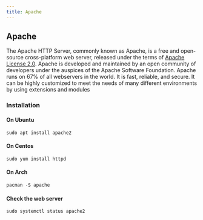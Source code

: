 ```yaml
---
title: Apache
---
```

## Apache

The Apache HTTP Server, commonly known as Apache, is a free and open-source cross-platform web server, released under the terms of [Apache License 2.0](https://en.wikipedia.org/wiki/Apache_License). Apache is developed and maintained by an open community of developers under the auspices of the Apache Software Foundation.
Apache runs on 67% of all webservers in the world. It is fast, reliable, and secure. It can be highly customized to meet the needs of many different environments by using extensions and modules


### Installation

#### On Ubuntu
```
sudo apt install apache2
```
#### On Centos
```
sudo yum install httpd
````
#### On Arch
```
pacman -S apache
```

#### Check the web server
```
sudo systemctl status apache2
```
